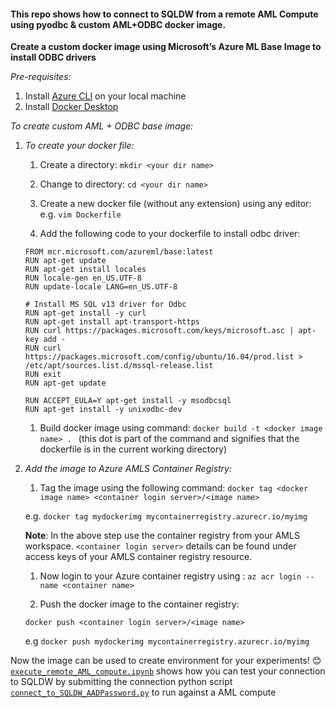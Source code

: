 #### This repo shows how to connect to SQLDW from a remote AML Compute using pyodbc & custom AML+ODBC docker image. 

**Create a custom docker image using Microsoft’s Azure ML Base Image to install ODBC drivers**

*Pre-requisites:*
1. Install [Azure CLI](https://docs.microsoft.com/en-us/cli/azure/install-azure-cli-windows?view=azure-cli-latest) on your local machine
1. Install [Docker Desktop](https://docs.docker.com/docker-for-windows/install/)

*To create custom AML + ODBC base image:*
1. *To create your docker file:*

    1. Create a directory: `mkdir <your dir name>`

    1. Change to directory: `cd <your dir name>`

    1. Create a new docker file (without any extension) using any editor: e.g. `vim Dockerfile`
    1. Add the following code to your dockerfile to install odbc driver:
    ```
    FROM mcr.microsoft.com/azureml/base:latest
    RUN apt-get update
    RUN apt-get install locales
    RUN locale-gen en_US.UTF-8
    RUN update-locale LANG=en_US.UTF-8
    
    # Install MS SQL v13 driver for Odbc
    RUN apt-get install -y curl
    RUN apt-get install apt-transport-https
    RUN curl https://packages.microsoft.com/keys/microsoft.asc | apt-key add -
    RUN curl https://packages.microsoft.com/config/ubuntu/16.04/prod.list > /etc/apt/sources.list.d/mssql-release.list
    RUN exit
    RUN apt-get update

    RUN ACCEPT_EULA=Y apt-get install -y msodbcsql
    RUN apt-get install -y unixodbc-dev
    ```
    1. Build docker image using command: `docker build -t <docker image name> . `
    (this dot is part of the command and signifies that the dockerfile is in the current working directory)​

1. *Add the image to Azure AMLS Container Registry:*

    1. Tag the image using the following command:
    `docker tag <docker image name> <container login server>/<image name>`

    e.g. `docker tag mydockerimg mycontainerregistry.azurecr.io/myimg`

      **Note**: In the above step use the container registry from your AMLS workspace. `<container login server>` details can be found under access keys of your AMLS container registry resource.

    1. Now login to your Azure container registry using : `az acr login --name <container name>`

    1. Push the docker image to the container registry:

    `docker push <container login server>/<image name>`

    e.g `docker push mydockerimg mycontainerregistry.azurecr.io/myimg`


Now the image can be used to create environment for your experiments! 😊
[`execute_remote_AML_compute.ipynb`](https://github.com/agarwal22megha/pyodbc-amlcompute/blob/master/execute_remote_AML_compute.ipynb) shows how you can test your connection to SQLDW by submitting the connection python script [`connect_to_SQLDW_AADPassword.py`](https://github.com/agarwal22megha/pyodbc-amlcompute/blob/master/connect_to_SQLDW_AADPassword.py) to run against a AML compute
